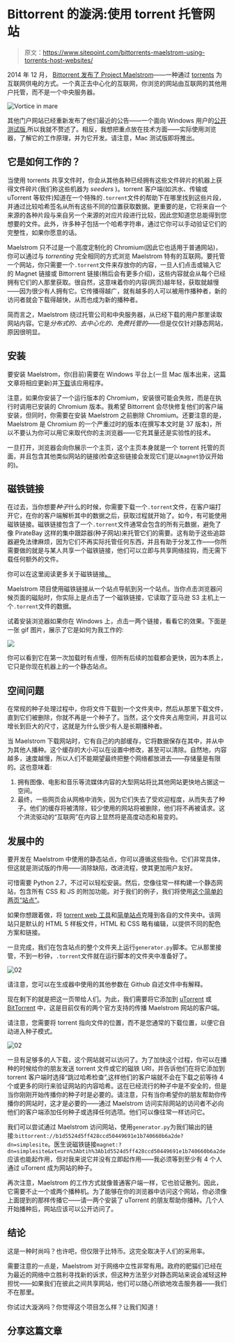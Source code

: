 # Bittorrent 的漩涡:使用 torrent 托管网站

> 原文：<https://www.sitepoint.com/bittorrents-maelstrom-using-torrents-host-websites/>

2014 年 12 月， [Bittorrent 发布了 Project Maelstrom](http://blog.bittorrent.com/2014/12/10/project-maelstrom-the-internet-we-build-next/)——一种通过 [torrents](http://en.wikipedia.org/wiki/Torrent_file) 为互联网供电的方式。一个真正去中心化的互联网，你浏览的网站由互联网的其他用户托管，而不是一个中央服务器。

![Vortice in mare](img/a67f3bc68baed093879e528d67c996b0.png)

其他门户网站已经重新发布了他们最近的公告——一个面向 Windows 用户的[公开测试版](http://blog.bittorrent.com/2015/04/10/project-maelstrom-enters-beta/),所以我就不赘述了。相反，我想把重点放在技术方面——实际使用浏览器，了解它的工作原理，并为它开发。请注意，Mac 测试版即将推出。

## 它是如何工作的？

当使用 torrents 共享文件时，你会从其他各种已经拥有这些文件碎片的机器上获得文件碎片(我们称这些机器为 *seeders* )。torrent 客户端(如洪水、传输或 uTorrent 等软件)知道在一个特殊的`.torrent`文件的帮助下在哪里找到这些片段，并通过比较哈希签名从所有这些不同的位置获取数据。更重要的是，它将来自一个来源的各种片段与来自另一个来源的对应片段进行比较，因此您知道您总能得到您想要的文件。此外，许多种子包括一个哈希字符串，通过它你可以手动验证它们的完整性，如果你愿意的话。

Maelstrom 只不过是一个高度定制化的 Chromium(因此它也适用于普通网站)，你可以通过与 *torrenting* 完全相同的方式浏览 Maelstrom 特有的互联网。要托管一个网站，你只需要一个`.torrent`文件来存放你的内容，一旦人们点击或输入它的 Magnet 链接或 Bittorrent 链接(稍后会有更多介绍)，这些内容就会从每个已经拥有它们的人那里获取。很自然，这意味着你的内容(网页)越年轻，获取就越慢——因为很少有人拥有它。它传播得越广，就有越多的人可以被用作播种者，新的访问者就会下载得越快，从而也成为新的播种者。

简而言之，Maelstrom 绕过托管公司和中央服务器，从已经下载的用户那里读取网站内容。它是*分布式的、去中心化的、免费托管的*——但是仅仅针对静态网站，原因很明显。

## 安装

要安装 Maelstrom，你(目前)需要在 Windows 平台上(一旦 Mac 版本出来，这篇文章将相应更新)并[下载](http://project-maelstrom.bittorrent.com/)该应用程序。

注意，如果你安装了一个运行版本的 Chromium，安装很可能会失败，而是在执行时调用已安装的 Chromium 版本。我希望 Bittorrent 会尽快修复他们的客户端安装，但同时，你需要在安装 Maelstrom 之前删除 Chromium。还要注意的是，Maelstrom 是 Chromium 的一个严重过时的版本(在撰写本文时是 37 版本)，所以不要认为你可以用它来取代你的主浏览器——它充其量还是实验性的技术。

一旦打开，浏览器会向你展示一个主页，这个主页本身就是一个 torrent 托管的页面，并且包含其他类似网站的链接(检查这些链接会发现它们是以`magnet`协议开始的)。

## 磁铁链接

在过去，当你想要*种子*什么的时候，你需要下载一个`.torrent`文件，在客户端打开它，在你的客户端解析其中的数据之后，获取过程就开始了。如今，有可能使用磁铁链接。磁铁链接包含了一个`.torrent`文件通常会包含的所有元数据，避免了像 PirateBay 这样的集中跟踪器(种子网站)来托管它们的需要。这有助于这些追踪器避免法律麻烦，因为它们不再实际托管任何东西，并且有助于分发工作——你所需要做的就是与某人共享一个磁铁链接，他们可以立即与共享网络挂钩，而无需下载任何额外的文件。

你可以在这里阅读更多关于磁铁链接[。](http://lifehacker.com/5875899/what-are-magnet-links-and-how-do-i-use-them-to-download-torrents)

Maelstrom 项目使用磁铁链接从一个站点导航到另一个站点。当你点击浏览器问候页面的磁贴时，你实际上是点击了一个磁铁链接，它读取了亚马逊 S3 主机上一个`.torrent`文件的数据。

试着安装浏览器如果你在 Windows 上，点击一两个链接，看看它的效果。下面是一张 gif 图片，展示了它是如何为我工作的:

![](img/0a92d1512c02ea1bd141a460127d3aae.png)

你可以看到它在第一次加载时有点慢，但所有后续的加载都会更快，因为本质上，它只是你现在机器上的一个静态站点。

## 空间问题

在常规的种子处理过程中，你将文件下载到一个文件夹中，然后从那里下载文件，直到它们被删除，你就不再是一个种子了。当然，这个文件夹占用空间，并且可以增长到巨大的尺寸，这就是为什么很少有人是长期播种者。

当 Maelstrom 下载网站时，它有自己的内部缓存，它将数据保存在其中，并从中为其他人播种。这个缓存的大小可以在设置中修改，甚至可以清除。自然地，内容越多，速度越慢，所以人们不能期望最终把整个网络都放进去——存储量是有限的。这也意味着:

1.  拥有图像、电影和音乐等流媒体内容的大型网站将比其他网站更快地占据这一空间。
2.  最终，一些网页会从网格中消失，因为它们失去了受欢迎程度，从而失去了种子。他们的缓存将被清除，较少使用的网站将被删除，他们将不再被请求。这个洪流驱动的“互联网”在内容上显然将是高度动态和易变的。

## 发展中的

要开发在 Maelstrom 中使用的静态站点，你可以遵循这些指令。它们非常具体，但这就是测试版的作用——消除缺陷，改进流程，使其更加用户友好。

可惜需要 Python 2.7，不过可以轻松安装。然后，您像往常一样构建一个静态网站，包含所有 CSS 和 JS 的附加功能。对于我们的例子，我们将使用[这个简单的两页“站点”](https://github.com/Swader/maelstromsample)。

如果你想跟着做，将 [torrent web 工具](https://github.com/bittorrent/torrent-web-tools)和[简单站点](https://github.com/Swader/maelstromsample)克隆到各自的文件夹中。该网站只是默认的 HTML 5 样板文件，HTML 和 CSS 略有编辑，以提供不同的配色方案和链接。

一旦完成，我们在包含站点的整个文件夹上运行`generator.py`脚本。它从那里接管，不到一秒钟，`.torrent`文件就在运行脚本的文件夹中准备好了。

![02](img/c513eda8766967c253f60a7572b68bd9.png)

请注意，您可以在生成器中使用的其他参数在 Github 自述文件中有解释。

现在剩下的就是把这一页带给人们。为此，我们需要将它添加到 [uTorrent](http://www.utorrent.com/downloads/win) 或 [BitTorrent](http://www.bittorrent.com) 中，这是目前仅有的两个官方支持的传播 Maelstrom 网站的客户端。

请注意，您需要将 torrent 指向文件的位置，而不是您通常的下载位置，以便它自动进入种子模式。

![02](img/4d4823e4622487aa3fcd254623c1e246.png)

一旦有足够多的人下载，这个网站就可以访问了。为了加快这个过程，你可以在播种的时候给你的朋友发送 torrent 文件或它的磁铁 URI，并告诉他们在将它添加到 torrent 客户端时选择“跳过哈希检查”,这样他们的客户端就不会在下载之前等待 4 个或更多的同行来验证网站的内容哈希。这在已经流行的种子中是不安全的，但是当你刚刚开始传播你的种子时是必要的。请注意，只有当你希望你的朋友帮助你传播你的网站时，这才是必要的——通过 Maelstrom 访问实际网站的访问者不必向他们的客户端添加任何种子或选择任何选项。他们可以像往常一样访问它。

我们可以尝试通过 Maelstrom 访问网站，使用`generator.py`为我们输出的链接:`bittorrent://b1d5524d5ff428ccd50449691e1b740660b6a2de?dn=simplesite`。医生说磁铁链接`magnet:?dn=simplesite&xt=urn%3Abtih%3Ab1d5524d5ff428ccd50449691e1b740660b6a2de`应该也能起作用，但对我来说它并没有立即起作用——我必须等到至少有 4 个人通过 uTorrent 成为网站的种子。

再次注意，Maelstrom 的工作方式就像普通客户端一样，它也验证散列。因此，它需要不止一个或两个播种机。为了能够在你的浏览器中访问这个网站，你必须像上面提到的那样传播它——请一两个安装了 uTorrent 的朋友帮助你播种。几个人开始播种后，网站应该可以公开访问了。

## 结论

这是一种时尚吗？也许吧，但仅限于比特币。这完全取决于人们的采用率。

需要注意的一点是，Maelstrom 对于网络中立性非常有用。政府的肥猫们已经在为最近的网络中立胜利寻找新的诉求，但这种方法至少对静态网站来说会减轻这种担忧——如果我们在彼此之间共享网站，他们可以随心所欲地攻击服务器——我们不在那里。

你试过大漩涡吗？你觉得这个项目怎么样？让我们知道！

## 分享这篇文章